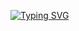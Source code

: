 <a href="https://git.io/typing-svg"><img src="https://readme-typing-svg.demolab.com?font=Fira+Code&pause=1000&color=00A700&center=true&vCenter=true&random=false&width=435&lines=Software+Engineer+in+Test;+AWS+Cloud+Practitioner" alt="Typing SVG" /></a>

<!--
**haykmargar/haykmargar** is a ✨ _special_ ✨ repository because its `README.md` (this file) appears on your GitHub profile.

Here are some ideas to get you started:

- 🔭 I’m currently working on ...
- 🌱 I’m currently learning ...
- 👯 I’m looking to collaborate on ...
- 🤔 I’m looking for help with ...
- 💬 Ask me about ...
- 📫 How to reach me: ...
- 😄 Pronouns: ...
- ⚡ Fun fact: ...
-->
